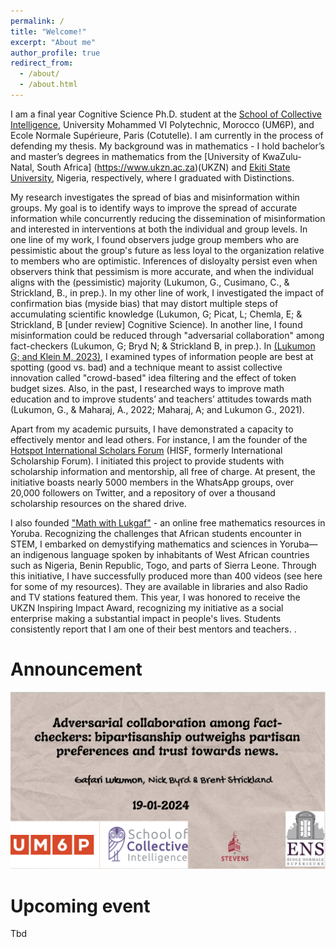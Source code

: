 ```yaml
---
permalink: /
title: "Welcome!"
excerpt: "About me"
author_profile: true
redirect_from: 
  - /about/
  - /about.html
---
```


I am a final year Cognitive Science Ph.D. student at the [School of Collective Intelligence](https://sci.um6p.ma/), University Mohammed VI Polytechnic, Morocco (UM6P), and Ecole Normale Supérieure, Paris (Cotutelle). I am currently in the process of defending my thesis. My background was in mathematics - I hold bachelor’s and master’s degrees in mathematics from the [University of KwaZulu-Natal, South Africa] (https://www.ukzn.ac.za)(UKZN) and [Ekiti State University](https://www.eksu.edu.ng), Nigeria, respectively, where I graduated with Distinctions. 

My research investigates the spread of bias and misinformation within groups. My goal is to identify ways to improve the spread of accurate information while concurrently reducing the dissemination of misinformation and interested in interventions at both the individual and group levels. In one line of my work, I found observers judge group members who are pessimistic about the group's future as less loyal to the organization relative to members who are optimistic. Inferences of disloyalty persist even when observers think that pessimism is more accurate, and when the individual aligns with the (pessimistic) majority  (Lukumon, G., Cusimano, C., & Strickland, B., in prep.). In my other line of work, I investigated the impact of confirmation bias (myside bias) that may distort multiple steps of accumulating scientific knowledge (Lukumon, G; Picat, L; Chemla, E; & Strickland, B [under review] Cognitive Science). In another line, I found misinformation could be reduced through "adversarial collaboration" among fact-checkers (Lukumon, G; Bryd N; & Strickland B, in prep.). In [(Lukumon G; and Klein M, 2023)](https://link.springer.com/article/10.1007/s40622-023-00349-w), I examined types of information people are best at spotting (good vs. bad) and a technique meant to assist collective innovation called "crowd-based" idea filtering and the effect of token budget sizes. Also, in the past, I researched ways to improve math education and to improve students’ and teachers’ attitudes towards math (Lukumon, G., & Maharaj, A., 2022; Maharaj, A; and Lukumon G., 2021). 

Apart from my academic pursuits, I have demonstrated a capacity to effectively mentor and lead others. For instance, I am the founder of the [Hotspot International Scholars Forum](https://www.hotspotisf.com) (HISF, formerly International Scholarship Forum). I initiated this project to provide students with scholarship information and mentorship, all free of charge. At present, the initiative boasts nearly 5000 members in the WhatsApp groups, over 20,000 followers on Twitter, and a repository of over a thousand scholarship resources on the shared drive. 

I also founded ["Math with Lukgaf"](https://www.youtube.com/@mathwithLukgaf) - an online free mathematics resources in Yoruba.  Recognizing the challenges that African students encounter in STEM, I embarked on demystifying mathematics and sciences in Yoruba—an indigenous language spoken by inhabitants of West African countries such as Nigeria, Benin Republic, Togo, and parts of Sierra Leone. Through this initiative, I have successfully produced more than 400 videos (see here for some of my resources). They are available in libraries and also Radio and TV stations featured them. This year, I was honored to receive the UKZN Inspiring Impact Award, recognizing my initiative as a social enterprise making a substantial impact in people's lives. Students consistently report that I am one of their best mentors and teachers. 
.

Announcement
======
![Last week, I gave a talk at SCI](/images/scitalk.PNG)

Upcoming event
======
Tbd